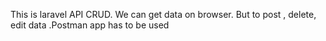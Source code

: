 This is laravel API CRUD. We can get data on browser. But to post , delete, edit data .Postman app has to be used  
